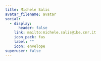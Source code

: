 ```yaml
---
title: Michele Salis
avatar_filename: avatar
social:
  - display:
      header: false
    link: mailto:michele.salis@ibe.cnr.it
    icon_pack: fas
    label: ""
    icon: envelope
superuser: false
---
```

